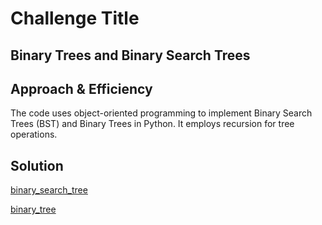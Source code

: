# Challenge Title

## Binary Trees and Binary Search Trees


## Approach & Efficiency

The code uses object-oriented programming to implement Binary Search Trees (BST) and Binary Trees in Python. It employs recursion for tree operations.

## Solution

[binary_search_tree](/python/data_structures/binary_search_tree.py)

[binary_tree](/python/data_structures/binary_tree.py)
